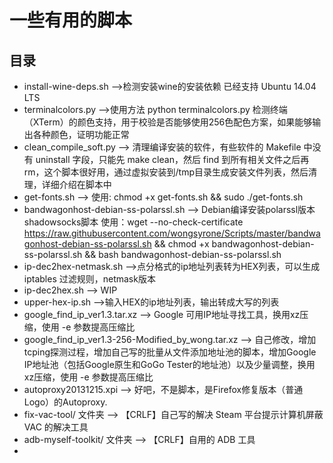 # 一些有用的脚本
## 目录
* install-wine-deps.sh  -->检测安装wine的安装依赖 已经支持 Ubuntu 14.04 LTS
* terminalcolors.py  -->使用方法 python terminalcolors.py 检测终端（XTerm）的颜色支持，用于校验是否能够使用256色配色方案，如果能够输出各种颜色，证明功能正常
* clean_compile_soft.py  --> 清理编译安装的软件，有些软件的 Makefile 中没有 uninstall 字段，只能先 make clean，然后 find 到所有相关文件之后再 rm，这个脚本很好用，通过虚拟安装到/tmp目录生成安装文件列表，然后清理，详细介绍在脚本中
* get-fonts.sh           --> 使用: chmod +x get-fonts.sh && sudo ./get-fonts.sh
* bandwagonhost-debian-ss-polarssl.sh     --> Debian编译安装polarssl版本shadowsocks脚本  使用：wget --no-check-certificate https://raw.githubusercontent.com/wongsyrone/Scripts/master/bandwagonhost-debian-ss-polarssl.sh && chmod +x bandwagonhost-debian-ss-polarssl.sh && bash bandwagonhost-debian-ss-polarssl.sh
* ip-dec2hex-netmask.sh   -->点分格式的ip地址列表转为HEX列表，可以生成 iptables 过滤规则，netmask版本
* ip-dec2hex.sh     --> WIP
* upper-hex-ip.sh      -->输入HEX的ip地址列表，输出转成大写的列表
* google_find_ip_ver1.3.tar.xz   --> Google 可用IP地址寻找工具，换用xz压缩，使用 -e 参数提高压缩比
* google_find_ip_ver1.3-256-Modified_by_wong.tar.xz    --> 自己修改，增加tcping探测过程，增加自己写的批量从文件添加地址池的脚本，增加Google IP地址池（包括Google原生和GoGo Tester的地址池）以及少量调整，换用xz压缩，使用 -e 参数提高压缩比
* autoproxy20131215.xpi  --> 好吧，不是脚本，是Firefox修复版本（普通Logo）的Autoproxy.
* fix-vac-tool/ 文件夹  --> 【CRLF】自己写的解决 Steam 平台提示计算机屏蔽 VAC 的解决工具
* adb-myself-toolkit/ 文件夹  --> 【CRLF】自用的 ADB 工具
* 
